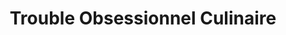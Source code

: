---
title: "Trouble Obsessionnel Culinaire"
url: /orleans/trouble-obsessionnel-culinaire/
shop: Haushaltsartikel
---